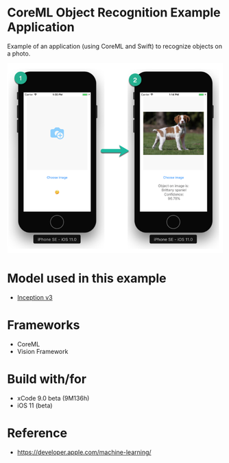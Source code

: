 # CoreML Object Recognition Example Application
Example of an application (using CoreML and Swift) to recognize objects on a photo.

![alt tag](https://raw.githubusercontent.com/epavlov/CoreML-Object-Recognition/master/screenshot.png)

# Model used in this example
- [Inception v3]

[Inception v3]: <https://github.com/tensorflow/models/tree/master/inception>

# Frameworks
- CoreML
- Vision Framework

# Build with/for
- xCode 9.0 beta (9M136h)
- iOS 11 (beta)

# Reference
- https://developer.apple.com/machine-learning/